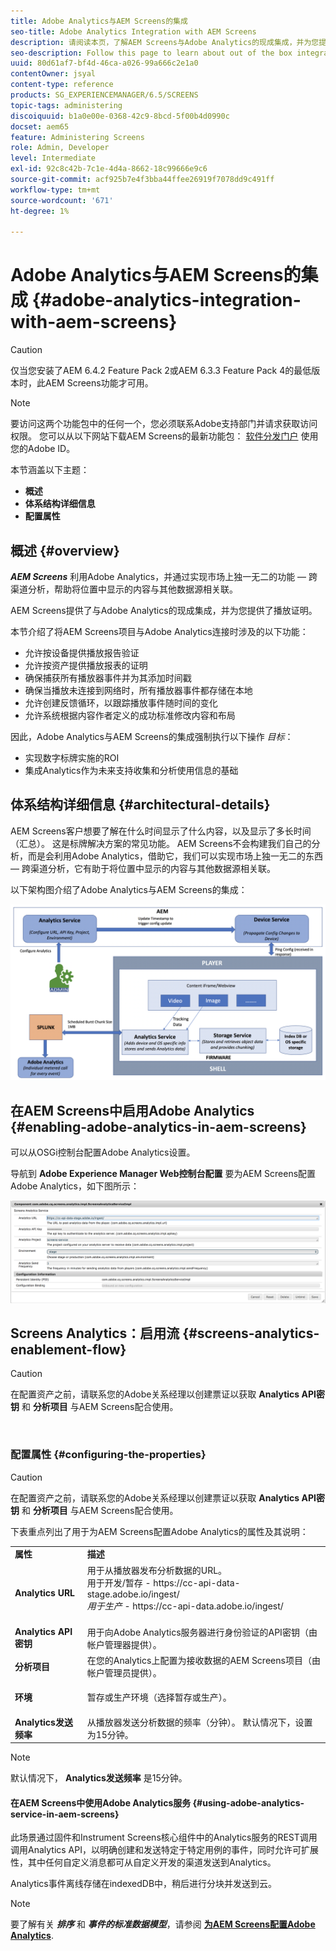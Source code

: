 ```yaml
---
title: Adobe Analytics与AEM Screens的集成
seo-title: Adobe Analytics Integration with AEM Screens
description: 请阅读本页，了解AEM Screens与Adobe Analytics的现成集成，并为您提供播放证明。
seo-description: Follow this page to learn about out of the box integration of AEM Screens with Adobe Analytics and provides you with a proof of play.
uuid: 80d61af7-bf4d-46ca-a026-99a666c2e1a0
contentOwner: jsyal
content-type: reference
products: SG_EXPERIENCEMANAGER/6.5/SCREENS
topic-tags: administering
discoiquuid: b1a0e00e-0368-42c9-8bcd-5f00b4d0990c
docset: aem65
feature: Administering Screens
role: Admin, Developer
level: Intermediate
exl-id: 92c8c42b-7c1e-4d4a-8662-18c99666e9c6
source-git-commit: acf925b7e4f3bba44ffee26919f7078dd9c491ff
workflow-type: tm+mt
source-wordcount: '671'
ht-degree: 1%

---
```


# Adobe Analytics与AEM Screens的集成 {#adobe-analytics-integration-with-aem-screens}

>[!CAUTION]
>
>仅当您安装了AEM 6.4.2 Feature Pack 2或AEM 6.3.3 Feature Pack 4的最低版本时，此AEM Screens功能才可用。

>[!NOTE]
>
>要访问这两个功能包中的任何一个，您必须联系Adobe支持部门并请求获取访问权限。 您可以从以下网站下载AEM Screens的最新功能包： [软件分发门户](https://experience.adobe.com/#/downloads/content/software-distribution/en/aem.html) 使用您的Adobe ID。

本节涵盖以下主题：

* **概述**
* **体系结构详细信息**
* **配置属性**

## 概述 {#overview}

***AEM Screens*** 利用Adobe Analytics，并通过实现市场上独一无二的功能 — 跨渠道分析，帮助将位置中显示的内容与其他数据源相关联。

AEM Screens提供了与Adobe Analytics的现成集成，并为您提供了播放证明。

本节介绍了将AEM Screens项目与Adobe Analytics连接时涉及的以下功能：

* 允许按设备提供播放报告验证
* 允许按资产提供播放报表的证明
* 确保捕获所有播放器事件并为其添加时间戳
* 确保当播放未连接到网络时，所有播放器事件都存储在本地
* 允许创建反馈循环，以跟踪播放事件随时间的变化
* 允许系统根据内容作者定义的成功标准修改内容和布局

因此，Adobe Analytics与AEM Screens的集成强制执行以下操作 *目标*：

* 实现数字标牌实施的ROI
* 集成Analytics作为未来支持收集和分析使用信息的基础

## 体系结构详细信息 {#architectural-details}

AEM Screens客户想要了解在什么时间显示了什么内容，以及显示了多长时间（汇总）。 这是标牌解决方案的常见功能。 AEM Screens不会构建我们自己的分析，而是会利用Adobe Analytics，借助它，我们可以实现市场上独一无二的东西 — 跨渠道分析，它有助于将位置中显示的内容与其他数据源相关联。

以下架构图介绍了Adobe Analytics与AEM Screens的集成：

![screen_shot_2018-09-12at85611am](assets/screen_shot_2018-09-12at85611am.png)

## 在AEM Screens中启用Adobe Analytics {#enabling-adobe-analytics-in-aem-screens}

可以从OSGi控制台配置Adobe Analytics设置。

导航到 **Adobe Experience Manager Web控制台配置** 要为AEM Screens配置Adobe Analytics，如下图所示：

![screen_shot_2018-09-04at25550pm](assets/screen_shot_2018-09-04at25550pm.png)

## Screens Analytics：启用流 {#screens-analytics-enablement-flow}

>[!CAUTION]
>
>在配置资产之前，请联系您的Adobe关系经理以创建票证以获取 **Analytics API密钥** 和 **分析项目** 与AEM Screens配合使用。

![]()

### 配置属性 {#configuring-the-properties}

>[!CAUTION]
>
>在配置资产之前，请联系您的Adobe关系经理以创建票证以获取 **Analytics API密钥** 和 **分析项目** 与AEM Screens配合使用。

下表重点列出了用于为AEM Screens配置Adobe Analytics的属性及其说明：

<table>
 <tbody>
  <tr>
   <td><strong>属性</strong></td>
   <td><strong>描述</strong></td>
  </tr>
  <tr>
   <td><strong>Analytics URL</strong></td>
   <td>用于从播放器发布分析数据的URL。 <br>
   用于开发/暂存</em> - https://cc-api-data-stage.adobe.io/ingest/<br /> <em>用于生产</em> - https://cc-api-data.adobe.io/ingest/</em><br /> <br /></td>
  </tr>
  <tr>
   <td><strong>Analytics API密钥</strong></td>
   <td>用于向Adobe Analytics服务器进行身份验证的API密钥（由帐户管理器提供）。</td>
  </tr>
  <tr>
   <td><strong>分析项目</strong></td>
   <td>在您的Analytics上配置为接收数据的AEM Screens项目（由帐户管理员提供）。</td>
  </tr>
  <tr>
   <td><strong>环境</strong></td>
   <td><p>暂存或生产环境（选择暂存或生产）。</p></td>
  </tr>
  <tr>
   <td><strong>Analytics发送频率</strong></td>
   <td>从播放器发送分析数据的频率（分钟）。 默认情况下，设置为15分钟。</td>
  </tr>
 </tbody>
</table>

>[!NOTE]
>
>默认情况下， **Analytics发送频率** 是15分钟。

#### 在AEM Screens中使用Adobe Analytics服务 {#using-adobe-analytics-service-in-aem-screens}

此场景通过固件和Instrument Screens核心组件中的Analytics服务的REST调用调用Analytics API，以明确创建和发送特定于特定用例的事件，同时允许可扩展性，其中任何自定义消息都可从自定义开发的渠道发送到Analytics。

Analytics事件离线存储在indexedDB中，稍后进行分块并发送到云。

>[!NOTE]
>
>要了解有关 ***排序*** 和 ***事件的标准数据模型***，请参阅 **[为AEM Screens配置Adobe Analytics](configuring-adobe-analytics-aem-screens.md)**.
